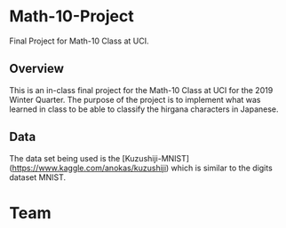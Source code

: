 # Math-10-Project
Final Project for Math-10 Class at UCI.

## Overview
This is an in-class final project for the Math-10 Class at UCI for the 2019 Winter Quarter. The purpose of the project is to implement what was learned in class to be able to classify the hirgana characters in Japanese.

## Data
The data set being used is the [Kuzushiji-MNIST] (https://www.kaggle.com/anokas/kuzushiji) which is similar to the digits dataset MNIST.

# Team
